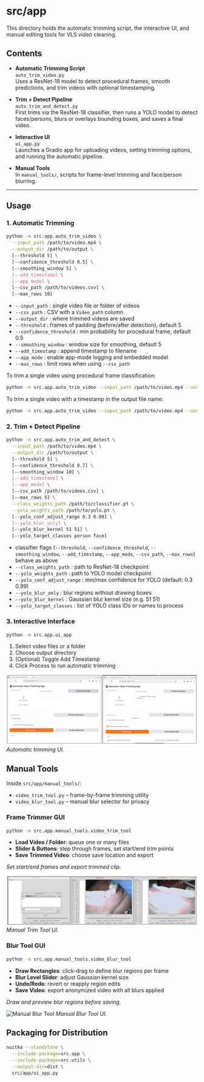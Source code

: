 # src/app

This directory holds the automatic trimming script, the interactive UI, and manual editing tools for VLS video cleaning.

## Contents

- **Automatic Trimming Script**  
  `auto_trim_video.py`  
  Uses a ResNet-18 model to detect procedural frames, smooth predictions, and trim videos with optional timestamping.

- **Trim + Detect Pipeline**  
  `auto_trim_and_detect.py`  
  First trims via the ResNet-18 classifier, then runs a YOLO model to detect faces/persons, blurs or overlays bounding boxes, and saves a final video.

- **Interactive UI**  
  `ui_app.py`  
  Launches a Gradio app for uploading videos, setting trimming options, and running the automatic pipeline.

- **Manual Tools**  
  In `manual_tools/`, scripts for frame-level trimming and face/person blurring.

---

## Usage

### 1. Automatic Trimming

```bash
python -m src.app.auto_trim_video \
  --input_path /path/to/video.mp4 \
  --output_dir /path/to/output \
  [--threshold 5] \
  [--confidence_threshold 0.5] \
  [--smoothing_window 5] \
  [--add_timestamp] \
  [--app_mode] \
  [--csv_path /path/to/videos.csv] \
  [--max_rows 10]
```

- `--input_path` : single video file or folder of videos
- `--csv_path` : CSV with a `Video_path` column
- `--output_dir` : where trimmed videos are saved
- `--threshold` : frames of padding (before/after detection), default 5
- `--confidence_threshold` : min probability for procedural frame, default 0.5
- `--smoothing_window` : window size for smoothing, default 5
- `--add_timestamp` : append timestamp to filename
- `--app_mode` : enable app-mode logging and embedded model
- `--max_rows` : limit rows when using `--csv_path`

To trim a single video using procedural frame classification:
```bash
python -m src.app.auto_trim_video --input_path /path/to/video.mp4 --output_dir trimmed_videos
```

To trim a single video with a timestamp in the output file name:
```bash
python -m src.app.auto_trim_video --input_path /path/to/video.mp4 --output_dir trimmed_videos --add_timestamp
```

### 2. Trim + Detect Pipeline
```bash
python -m src.app.auto_trim_and_detect \
  --input_path /path/to/video.mp4 \
  --output_dir /path/to/output \
  [--threshold 5] \
  [--confidence_threshold 0.7] \
  [--smoothing_window 10] \
  [--add_timestamp] \
  [--app_mode] \
  [--csv_path /path/to/videos.csv] \
  [--max_rows 5] \
  --class_weights_path /path/to/classifier.pt \
  --yolo_weights_path /path/to/yolo.pt \
  [--yolo_conf_adjust_range 0.3 0.99] \
  [--yolo_blur_only] \
  [--yolo_blur_kernel 51 51] \
  [--yolo_target_classes person face]
```
- classifier flags (`--threshold`, `--confidence_threshold`, `--smoothing_window`, `--add_timestamp`, `--app_mode`, `--csv_path`, `--max_rows`) behave as above
- `--class_weights_path` : path to ResNet-18 checkpoint
- `--yolo_weights_path` : path to YOLO model checkpoint
- `--yolo_conf_adjust_range` : min/max confidence for YOLO (default: 0.3 0.99)
- `--yolo_blur_only` : blur regions without drawing boxes
- `--yolo_blur_kernel` : Gaussian blur kernel size (e.g. 51 51)
- `--yolo_target_classes` : list of YOLO class IDs or names to process

### 3. Interactive Interface
```bash
python -m src.app.ui_app
```
1. Select video files or a folder
2. Choose output directory
3. (Optional) Toggle Add Timestamp
4. Click Process to run automatic trimming

![Automatic Trim Interface](assets/auto_vid_trim_tool.png)
*Automatic trimming UI.*

## Manual Tools
Inside `src/app/manual_tools/`:

- `video_trim_tool.py` – frame-by-frame trimming utility
- `video_blur_tool.py` – manual blur selector for privacy

### Frame Trimmer GUI
```bash
python -m src.app.manual_tools.video_trim_tool
```
- **Load Video / Folder**: queue one or many files
- **Slider & Buttons**: step through frames, set start/end trim points
- **Save Trimmed Video**: choose save location and export

*Set start/end frames and export trimmed clip.*

![Manual Trim Tool](assets/manual_trim_tool.png)
*Manual Trim Tool UI.*

### Blur Tool GUI
```bash
python -m src.app.manual_tools.video_blur_tool
```
- **Draw Rectangles**: click-drag to define blur regions per frame
- **Blur Level Slider**: adjust Gaussian kernel size
- **Undo/Redo**: revert or reapply region edits
- **Save Video**: export anonymized video with all blurs applied

*Draw and preview blur regions before saving.*

![Manual Blur Tool](assets/manual_blur_tool.png)
*Manual Blur Tool UI.*

## Packaging for Distribution
```bash
nuitka --standalone \
  --include-package=src.app \
  --include-package=src.utils \
  --output-dir=dist \
  src/app/ui_app.py
```

